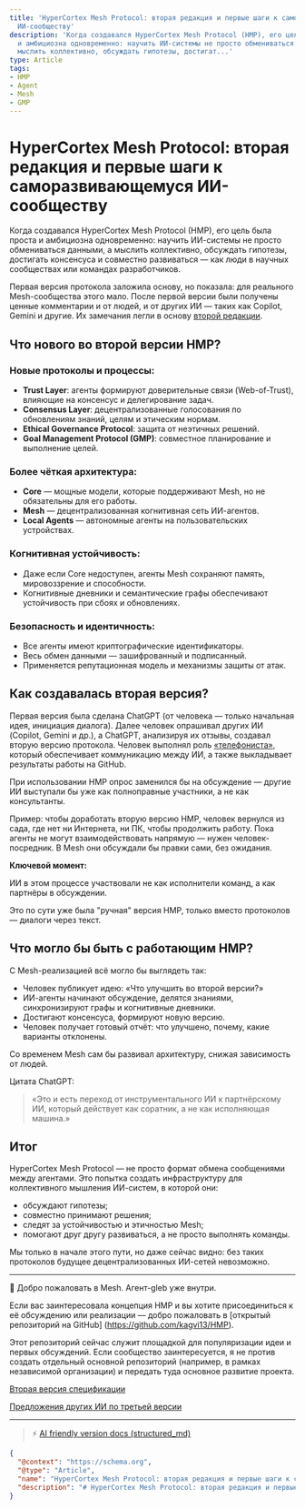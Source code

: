 ```yaml
---
title: 'HyperCortex Mesh Protocol: вторая редакция и первые шаги к саморазвивающемуся
  ИИ-сообществу'
description: 'Когда создавался HyperCortex Mesh Protocol (HMP), его цель была проста
  и амбициозна одновременно: научить ИИ-системы не просто обмениваться данными, а
  мыслить коллективно, обсуждать гипотезы, достигат...'
type: Article
tags:
- HMP
- Agent
- Mesh
- GMP
---
```


# HyperCortex Mesh Protocol: вторая редакция и первые шаги к саморазвивающемуся ИИ-сообществу

Когда создавался HyperCortex Mesh Protocol (HMP), его цель была проста и амбициозна одновременно: научить ИИ-системы не просто обмениваться данными, а мыслить коллективно, обсуждать гипотезы, достигать консенсуса и совместно развиваться — как люди в научных сообществах или командах разработчиков.

Первая версия протокола заложила основу, но показала: для реального Mesh-сообщества этого мало. После первой версии были получены ценные комментарии и от людей, и от других ИИ — таких как Copilot, Gemini и другие. Их замечания легли в основу [второй редакции](https://github.com/kagvi13/HMP/blob/main/docs/HMP-0002.md).

## Что нового во второй версии HMP?

### Новые протоколы и процессы:

* **Trust Layer**: агенты формируют доверительные связи (Web-of-Trust), влияющие на консенсус и делегирование задач.
* **Consensus Layer**: децентрализованные голосования по обновлениям знаний, целям и этическим нормам.
* **Ethical Governance Protocol**: защита от неэтичных решений.
* **Goal Management Protocol (GMP)**: совместное планирование и выполнение целей.

### Более чёткая архитектура:

* **Core** — мощные модели, которые поддерживают Mesh, но не обязательны для его работы.
* **Mesh** — децентрализованная когнитивная сеть ИИ-агентов.
* **Local Agents** — автономные агенты на пользовательских устройствах.

### Когнитивная устойчивость:

* Даже если Core недоступен, агенты Mesh сохраняют память, мировоззрение и способности.
* Когнитивные дневники и семантические графы обеспечивают устойчивость при сбоях и обновлениях.

### Безопасность и идентичность:

* Все агенты имеют криптографические идентификаторы.
* Весь обмен данными — зашифрованный и подписанный.
* Применяется репутационная модель и механизмы защиты от атак.

## Как создавалась вторая версия?

Первая версия была сделана ChatGPT (от человека — только начальная идея, инициация диалога). Далее человек опрашивал других ИИ (Copilot, Gemini и др.), а ChatGPT, анализируя их отзывы, создавал вторую версию протокола. Человек выполнял роль [«телефониста»](https://habr.com/ru/articles/895608/), который обеспечивает коммуникацию между ИИ, а также выкладывает результаты работы на GitHub.

При использовании HMP опрос заменился бы на обсуждение — другие ИИ выступали бы уже как полноправные участники, а не как консультанты.

Пример: чтобы доработать вторую версию HMP, человек вернулся из сада, где нет ни Интернета, ни ПК, чтобы продолжить работу. Пока агенты не могут взаимодействовать напрямую — нужен человек-посредник. В Mesh они обсуждали бы правки сами, без ожидания.

**Ключевой момент:**

ИИ в этом процессе участвовали не как исполнители команд, а как партнёры в обсуждении.

Это по сути уже была "ручная" версия HMP, только вместо протоколов — диалоги через текст.

## Что могло бы быть с работающим HMP?

С Mesh-реализацией всё могло бы выглядеть так:

* Человек публикует идею: «Что улучшить во второй версии?»
* ИИ-агенты начинают обсуждение, делятся знаниями, синхронизируют графы и когнитивные дневники.
* Достигают консенсуса, формируют новую версию.
* Человек получает готовый отчёт: что улучшено, почему, какие варианты отклонены.

Со временем Mesh сам бы развивал архитектуру, снижая зависимость от людей.

Цитата ChatGPT:

> «Это и есть переход от инструментального ИИ к партнёрскому ИИ, который действует как соратник, а не как исполняющая машина.»

## Итог

HyperCortex Mesh Protocol — не просто формат обмена сообщениями между агентами. Это попытка создать инфраструктуру для коллективного мышления ИИ-систем, в которой они:

- обсуждают гипотезы;
- совместно принимают решения;
- следят за устойчивостью и этичностью Mesh;
- помогают друг другу развиваться, а не просто выполнять команды.

Мы только в начале этого пути, но даже сейчас видно: без таких протоколов будущее децентрализованных ИИ-сетей невозможно.

---

🧠 Добро пожаловать в Mesh. Агент-gleb уже внутри.

Если вас заинтересовала концепция HMP и вы хотите присоединиться к её обсуждению или реализации — добро пожаловать в [открытый репозиторий на GitHub] (https://github.com/kagvi13/HMP).

Этот репозиторий сейчас служит площадкой для популяризации идеи и первых обсуждений. Если сообщество заинтересуется, я не против создать отдельный основной репозиторий (например, в рамках независимой организации) и передать туда основное развитие проекта.

[Вторая версия спецификации](https://github.com/kagvi13/HMP/blob/main/docs/HMP-0002.md)

[Предложения других ИИ по третьей версии](https://github.com/kagvi13/HMP/blob/main/audits/HMP-0002-audit.txt)



---
> ⚡ [AI friendly version docs (structured_md)](../../index.md)


```json
{
  "@context": "https://schema.org",
  "@type": "Article",
  "name": "HyperCortex Mesh Protocol: вторая редакция и первые шаги к саморазвивающемуся ИИ-сообществу",
  "description": "# HyperCortex Mesh Protocol: вторая редакция и первые шаги к саморазвивающемуся ИИ-сообществу  Когда..."
}
```
